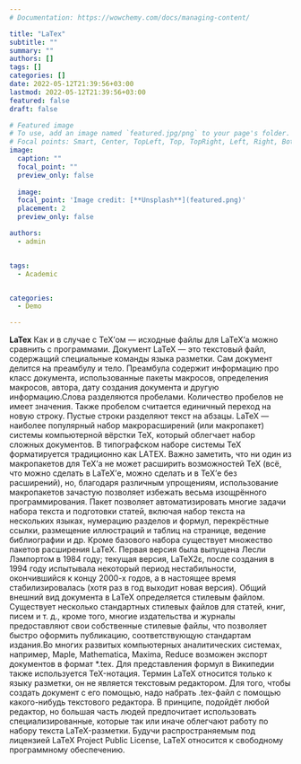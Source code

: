 ```yaml
---
# Documentation: https://wowchemy.com/docs/managing-content/

title: "LaTex"
subtitle: ""
summary: ""
authors: []
tags: []
categories: []
date: 2022-05-12T21:39:56+03:00
lastmod: 2022-05-12T21:39:56+03:00
featured: false
draft: false

# Featured image
# To use, add an image named `featured.jpg/png` to your page's folder.
# Focal points: Smart, Center, TopLeft, Top, TopRight, Left, Right, BottomLeft, Bottom, BottomRight.
image:
  caption: ""
  focal_point: ""
  preview_only: false
  
  image:
  focal_point: 'Image credit: [**Unsplash**](featured.png)'
  placement: 2
  preview_only: false

authors:
  - admin


tags:
  - Academic


categories:
  - Demo

---
```


**LaTex**
Как и в случае с TeX’ом — исходные файлы для LaTeX’а можно сравнить с программами. Документ LaTeX — это текстовый файл, содержащий специальные команды языка разметки. Сам документ делится на преамбулу и тело. Преамбула содержит информацию про класс документа, использованные пакеты макросов, определения макросов, автора, дату создания документа и другую информацию.Слова разделяются пробелами. Количество пробелов не имеет значения. Также пробелом считается единичный переход на новую строку. Пустые строки разделяют текст на абзацы. LaTeX — наиболее популярный набор макрорасширений (или макропакет) системы компьютерной вёрстки TeX, который облегчает набор сложных документов. В типографском наборе системы TeX форматируется традиционно как LAΤΕΧ. Важно заметить, что ни один из макропакетов для TeX’а не может расширить возможностей TeX (всё, что можно сделать в LaTeX’е, можно сделать и в TeX’е без расширений), но, благодаря различным упрощениям, использование макропакетов зачастую позволяет избежать весьма изощрённого программирования. Пакет позволяет автоматизировать многие задачи набора текста и подготовки статей, включая набор текста на нескольких языках, нумерацию разделов и формул, перекрёстные ссылки, размещение иллюстраций и таблиц на странице, ведение библиографии и др. Кроме базового набора существует множество пакетов расширения LaTeX. Первая версия была выпущена Лесли Лэмпортом в 1984 году; текущая версия, LaTeX2ε, после создания в 1994 году испытывала некоторый период нестабильности, окончившийся к концу 2000-х годов, а в настоящее время стабилизировалась (хотя раз в год выходит новая версия). Общий внешний вид документа в LaTeX определяется стилевым файлом. Существует несколько стандартных стилевых файлов для статей, книг, писем и т. д., кроме того, многие издательства и журналы предоставляют свои собственные стилевые файлы, что позволяет быстро оформить публикацию, соответствующую стандартам издания.Во многих развитых компьютерных аналитических системах, например, Maple, Mathematica, Maxima, Reduce возможен экспорт документов в формат *.tex. Для представления формул в Википедии также используется TeX-нотация. Термин LaTeX относится только к языку разметки, он не является текстовым редактором. Для того, чтобы создать документ с его помощью, надо набрать .tex-файл с помощью какого-нибудь текстового редактора. В принципе, подойдёт любой редактор, но большая часть людей предпочитает использовать специализированные, которые так или иначе облегчают работу по набору текста LaTeX-разметки. Будучи распространяемым под лицензией LaTeX Project Public License, LaTeX относится к свободному программному обеспечению.
